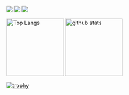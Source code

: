 ![](http://github-profile-summary-cards.vercel.app/api/cards/profile-details?username=7Serm&theme=2077)
![](http://github-profile-summary-cards.vercel.app/api/cards/stats?username=7Serm&theme=2077)
![](http://github-profile-summary-cards.vercel.app/api/cards/productive-time?username=7Serm&theme=2077&utcOffset={utcOffset})
<p align="left"> 
  <img alt="Top Langs" height="150px" src="https://github-readme-stats.vercel.app/api/top-langs/?username=7Serm&layout=compact&count_private=true&show_icons=true&theme=2077" />
  <img alt="github stats" height="150px" src="https://github-readme-stats.vercel.app/api?username=7Serm&count_private=true&show_icons=true&show_icons=true&theme=2077" />
</p>

[![trophy](https://github-profile-trophy.vercel.app/?username=7Serm&theme=2077&column=7
)](https://github.com/ryo-ma/github-profile-trophy)

